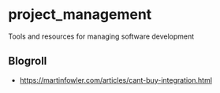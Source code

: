 # project_management
Tools and resources for managing software development

## Blogroll
- https://martinfowler.com/articles/cant-buy-integration.html
